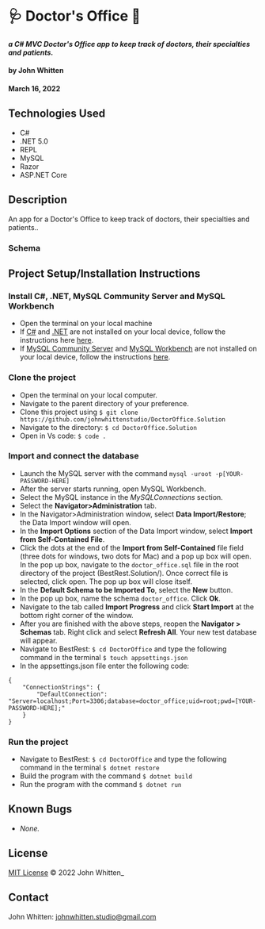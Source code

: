 # **🩺 Doctor's Office 🔬**

#### _a C# MVC Doctor's Office app to keep track of doctors, their specialties and patients._

#### by **John Whitten**

#### March 16, 2022

## Technologies Used

- C#
- .NET 5.0
- REPL
- MySQL
- Razor
- ASP.NET Core

## Description

An app for a Doctor's Office to keep track of doctors, their specialties and patients..

### Schema

<!-- ![Schema](./DoctorOffice/wwwroot/img/schema1.png) -->

## Project Setup/Installation Instructions

### Install C#, .NET, MySQL Community Server and MySQL Workbench

- Open the terminal on your local machine
- If [C#](https://docs.microsoft.com/en-us/dotnet/csharp/) and [.NET](https://docs.microsoft.com/en-us/dotnet/) are not installed on your local device, follow the instructions here [here](https://www.learnhowtoprogram.com/c-and-net-part-time/getting-started-with-c/installing-c-and-net).
- If [MySQL Community Server](https://dev.mysql.com/downloads/mysql/) and [MySQL Workbench](https://www.mysql.com/products/workbench/) are not installed on your local device, follow the instructions [here](https://www.learnhowtoprogram.com/c-and-net-part-time/getting-started-with-c/installing-and-configuring-mysql).

### Clone the project

- Open the terminal on your local computer.
- Navigate to the parent directory of your preference.
- Clone this project using `$ git clone https://github.com/johnwhittenstudio/DoctorOffice.Solution`
- Navigate to the directory: `$ cd DoctorOffice.Solution`
- Open in Vs code: `$ code .`

### Import and connect the database

- Launch the MySQL server with the command `mysql -uroot -p[YOUR-PASSWORD-HERE]`
- After the server starts running, open MySQL Workbench.
- Select the MySQL instance in the _MySQLConnections_ section.
- Select the **Navigator>Administration** tab.
- In the Navigator>Administration window, select **Data Import/Restore**; the Data Import window will open.
- In the **Import Options** section of the Data Import window, select **Import from Self-Contained File**.
- Click the dots at the end of the **Import from Self-Contained** file field (three dots for windows, two dots for Mac) and a pop up box will open. In the pop up box, navigate to the `doctor_office.sql` file in the root directory of the project (BestRest.Solution/). Once correct file is selected, click open. The pop up box will close itself.
- In the **Default Schema to be Imported To**, select the **New** button.
- In the pop up box, name the schema `doctor_office`. Click **Ok**.
- Navigate to the tab called **Import Progress** and click **Start Import** at the bottom right corner of the window.
- After you are finished with the above steps, reopen the **Navigator > Schemas** tab. Right click and select **Refresh All**. Your new test database will appear.
- Navigate to BestRest: `$ cd DoctorOffice` and type the following command in the terminal `$ touch appsettings.json`
- In the appsettings.json file enter the following code:

```
{
    "ConnectionStrings": {
        "DefaultConnection": "Server=localhost;Port=3306;database=doctor_office;uid=root;pwd=[YOUR-PASSWORD-HERE];"
    }
}
```

### Run the project

- Navigate to BestRest: `$ cd DoctorOffice` and type the following command in the terminal `$ dotnet restore`
- Build the program with the command `$ dotnet build`
- Run the program with the command `$ dotnet run`

## Known Bugs

- _None._

## License

[MIT License](https://opensource.org/licenses/MIT) © 2022 John Whitten_

## Contact
John Whitten: [johnwhitten.studio@gmail.com](mailto:johnwhitten.studio@gmail.com)
